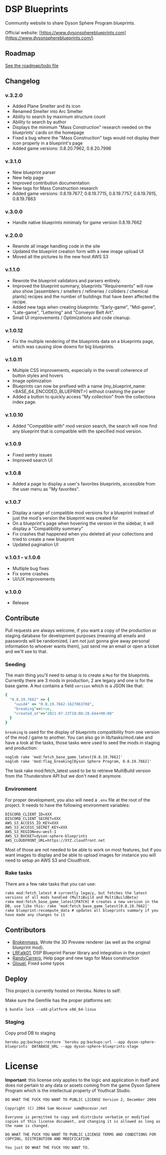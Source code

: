 # DSP Blueprints

Community website to share Dyson Sphere Program blueprints.

Official website: [https://www.dysonsphereblueprints.com](https://www.dysonsphereblueprints.com/)

## Roadmap

[See the roadmap/todo file](ROADMAP.md)

## Changelog

### v.3.2.0
- Added Plane Smelter and its icon
- Renamed Smelter into Arc Smelter
- Ability to search by maximum structure count
- Ability to search by author
- Displays the minimum "Mass Construction" research needed on the blueprints' cards on the homepage
- Fixed a bug where the "Mass Construction" tags would not display their icon properly in a blueprint's page
- Added game versions: 0.8.20.7962, 0.8.20.7996

### v.3.1.0
- New blueprint parser
- New help page
- Improved contribution documentation
- New tags for Mass Construction research
- Added game versions: 0.8.19.7677, 0.8.19.7715, 0.8.19.7757, 0.8.19.7815, 0.8.19.7863

### v.3.0.0
- Handle native blueprints minimaly for game version 0.8.19.7662

### v.2.0.0
- Rewrote all image handling code in the site
- Updated the blueprint creation form with a new image upload UI
- Moved all the pictures to the new host AWS S3

### v.1.1.0
- Rewrote the blueprint validators and parsers entirely.
- Improved the blueprint summary, blueprints "Requirements" will now also show [assemblers / smelters / refineries / colliders / chemical plants] recipes and the number of buildings that have been affected the recipe.
- Added new tags when creating blueprints: "Early-game", "Mid-game", "Late-game", "Lettering" and "Conveyor Belt Art".
- Small UI improvements / Optimizations and code cleanup.

### v.1.0.12
- Fix the multiple rendering of the blueprints data on a blueprints page, which was causing slow downs for big blueprints.
### v.1.0.11
- Multiple CSS improvements, especially in the overall coherence of button styles and hovers
- Image optimization
- Blueprints can now be prefixed with a name (my_blueprint_name:<BASE_64_ENCODED_BLUEPRINT>) without crashing the parser
- Added a button to quickly access "My collection" from the collections index page.

### v.1.0.10
- Added "Compatible with" mod version search, the search will now find any blueprint that is compatible with the specified mod version.

### v.1.0.9
- Fixed sentry issues
- Improved search UI

### v.1.0.8
- Added a page to display a user's favorites blueprints, accessible from the user menu as "My favorites".

### v.1.0.7

- Display a range of compatible mod versions for a blueprint instead of just the mod's version the blueprint was created for
- On a blueprint's page when hovering the version in the sidebar, it will display a "Compatibility summary"
- Fix crashes that happened when you deleted all your collections and tried to create a new blueprint
- Updated pagination UI

### v.1.0.1 - v.1.0.6

- Multiple bug fixes
- Fix some crashes
- UI/UX improvements

### v.1.0.0

- Release

## Contribute

Pull requests are always welcome, if you want a copy of the production or staging database for development purposes (meaning all emails and passwords will be randomized, I am not just gonna give away personal information to whoever wants them), just send me an email or open a ticket and we'll see to that.

### Seeding

The main thing you'll need to setup is to create a `Mod` for the blueprints. Currently there are 3 mods in production, 2 are legacy and one is for the base game. A `Mod` contains a field `version` which is a JSON like that:

```ruby
{
  "0.8.19.7662" => {
    "uuid4" => "0.8.19.7662-1627063708",
    "breaking"=>true,
    "created_at"=>"2021-07-23T18:08:28.644+00:00"
  }
}
```
`breaking` is used for the display of blueprints compatibility from one version of the mod / game to another.
You can also go in lib/tasks/mod.rake and have a look at the tasks, those tasks were used to seed the mods in staging and production:

```
noglob rake 'mod:fetch_base_game_latest[0.8.19.7662]'
noglob rake 'mod:flag_breaking[Dyson Sphere Program, 0.8.19.7662]'
```
The task rake mod:fetch_latest used to be to retrieve MultiBuild version from the Thunderstore API but we don't need it anymore.

### Environment

For proper development, you also will need a `.env` file at the root of the project. It needs to have the following environment variables:
```
DISCORD_CLIENT_ID=XXX
DISCORD_CLIENT_SECRET=XXX
AWS_S3_ACCESS_ID_KEY=XXX
AWS_S3_ACCESS_SECRET_KEY=XXX
AWS_S3_REGION=eu-west-1
AWS_S3_BUCKET=dyson-sphere-blueprints
AWS_CLOUDFRONT_URL=https://XYZ.cloudfront.net
```
Most of those are not needed to be able to work on most features, but if you want images to display and be able to upload images for instance you will need to setup an AWS S3 and Cloudfront.

### Rake tasks

There are a few rake tasks that you can use:
```
rake mod:fetch_latest # currently legacy, but fetches the latest versions of all mods handled (MultiBuild and MultiBuildBeta)
rake mod:fetch_base_game_latest[PATCH] # creates a new version in the DB, use like this: rake 'mod:fetch_base_game_latest[0.8.19.7662]'
rake blueprint:recompute_data # updates all blueprints summary if you have made any changes to it
```

## Contributors

- [Brokenmass](https://github.com/brokenmass), Wrote the 3D Preview renderer (as well as the original blueprint mod).
- [LRFalk01](https://github.com/LRFalk01), DSP Blueprint Parser library and integration in the project
- [RandyCarrero](https://github.com/randycarrero), Help page and new tags for Mass construction
- [Glouel](https://github.com/glouel), Fixed some typos

## Deploy

This project is currently hosted on Heroku.
Notes to self:

Make sure the Gemfile has the proper platforms set:

```
$ bundle lock --add-platform x86_64-linux
```

### Staging

Copy prod DB to staging

```
heroku pg:backups:restore `heroku pg:backups:url --app dyson-sphere-blueprints` DATABASE_URL --app dyson-sphere-blueprints-stage
```

# License

**Important**: this license only applies to the logic and application in itself and does not pertain to any data or assets coming from the game Dyson Sphere Program which is the intellectual property of Youthcat Studio.

```
DO WHAT THE FUCK YOU WANT TO PUBLIC LICENSE Version 2, December 2004

Copyright (C) 2004 Sam Hocevar sam@hocevar.net

Everyone is permitted to copy and distribute verbatim or modified copies of this license document, and changing it is allowed as long as the name is changed.

DO WHAT THE FUCK YOU WANT TO PUBLIC LICENSE TERMS AND CONDITIONS FOR COPYING, DISTRIBUTION AND MODIFICATION

You just DO WHAT THE FUCK YOU WANT TO.
```